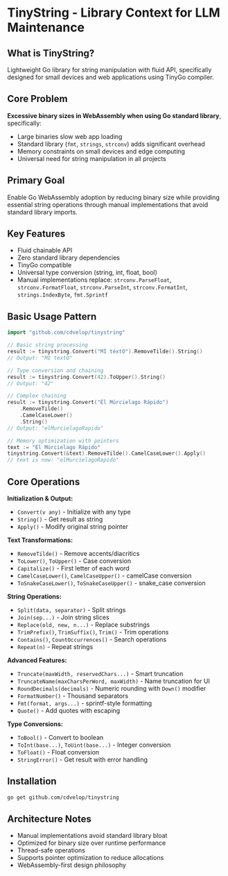 # TinyString - Library Context for LLM Maintenance

## What is TinyString?

Lightweight Go library for string manipulation with fluid API, specifically designed for small devices and web applications using TinyGo compiler.

## Core Problem

**Excessive binary sizes in WebAssembly when using Go standard library**, specifically:
- Large binaries slow web app loading
- Standard library (`fmt`, `strings`, `strconv`) adds significant overhead  
- Memory constraints on small devices and edge computing
- Universal need for string manipulation in all projects

## Primary Goal

Enable Go WebAssembly adoption by reducing binary size while providing essential string operations through manual implementations that avoid standard library imports.

## Key Features

- Fluid chainable API
- Zero standard library dependencies
- TinyGo compatible
- Universal type conversion (string, int, float, bool)
- Manual implementations replace: `strconv.ParseFloat`, `strconv.FormatFloat`, `strconv.ParseInt`, `strconv.FormatInt`, `strings.IndexByte`, `fmt.Sprintf`

## Basic Usage Pattern

```go
import "github.com/cdvelop/tinystring"

// Basic string processing
result := tinystring.Convert("MÍ téxtO").RemoveTilde().String()
// Output: "MI textO"

// Type conversion and chaining
result := tinystring.Convert(42).ToUpper().String()
// Output: "42"

// Complex chaining
result := tinystring.Convert("Él Múrcielago Rápido")
    .RemoveTilde()
    .CamelCaseLower()
    .String()
// Output: "elMurcielagoRapido"

// Memory optimization with pointers
text := "Él Múrcielago Rápido"
tinystring.Convert(&text).RemoveTilde().CamelCaseLower().Apply()
// text is now: "elMurcielagoRapido"
```

## Core Operations

**Initialization & Output:**
- `Convert(v any)` - Initialize with any type
- `String()` - Get result as string 
- `Apply()` - Modify original string pointer

**Text Transformations:**
- `RemoveTilde()` - Remove accents/diacritics
- `ToLower()`, `ToUpper()` - Case conversion
- `Capitalize()` - First letter of each word
- `CamelCaseLower()`, `CamelCaseUpper()` - camelCase conversion
- `ToSnakeCaseLower()`, `ToSnakeCaseUpper()` - snake_case conversion

**String Operations:**
- `Split(data, separator)` - Split strings
- `Join(sep...)` - Join string slices
- `Replace(old, new, n...)` - Replace substrings
- `TrimPrefix()`, `TrimSuffix()`, `Trim()` - Trim operations
- `Contains()`, `CountOccurrences()` - Search operations
- `Repeat(n)` - Repeat strings

**Advanced Features:**
- `Truncate(maxWidth, reservedChars...)` - Smart truncation
- `TruncateName(maxCharsPerWord, maxWidth)` - Name truncation for UI
- `RoundDecimals(decimals)` - Numeric rounding with `Down()` modifier
- `FormatNumber()` - Thousand separators
- `Fmt(format, args...)` - sprintf-style formatting
- `Quote()` - Add quotes with escaping

**Type Conversions:**
- `ToBool()` - Convert to boolean
- `ToInt(base...)`, `ToUint(base...)` - Integer conversion
- `ToFloat()` - Float conversion
- `StringError()` - Get result with error handling

## Installation

```bash
go get github.com/cdvelop/tinystring
```

## Architecture Notes

- Manual implementations avoid standard library bloat
- Optimized for binary size over runtime performance
- Thread-safe operations
- Supports pointer optimization to reduce allocations
- WebAssembly-first design philosophy
